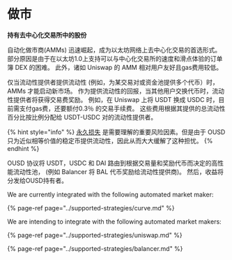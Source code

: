 # 做市

**持有去中心化交易所中的股份**

自动化做市商\(AMMs\) 迅速崛起，成为以太坊网络上去中心化交易的首选形式。 部分原因是由于在以太坊1.0上支持可以与中心化交易所的速度和滑点体验的订单簿 DEX 的困难。 此外，诸如 Uniswap 的 AMM 相对用户友好且gas费用较低。

仅当流动性提供者提供流动性 (例如，为某交易对或资金池提供多个代币）时，AMMs 才能启动新市场。 作为提供流动性的回报，当其他用户交换代币时，流动性提供者将获得交易费奖励。 例如，在 Uniswap 上将 USDT 换成 USDC 时，目前需支付gas费，还要额付0.3％ 的交易手续费。 这些费用根据其提供的总流动性百分比按比例分配给 USDT-USDC 对的流动性提供者。

{% hint style="info" %}
[永久损失](https://medium.com/@pintail/uniswap-a-good-deal-for-liquidity-providers-104c0b6816f2) 是需要理解的重要风险因素。但是由于 OUSD 只为近似相等价值的稳定币提供流动性，因此从而大大缓解了这种担忧。
{% endhint %}

OUSD 协议将 USDT，USDC 和 DAI 路由到根据交易量和奖励代币而决定的高性能流动性池， (例如 Balancer 将 BAL 代币奖励给流动性提供商)。 然后，收益将分发给OUSD持有者。

We are currently integrated with the following automated market maker:

{% page-ref page="../supported-strategies/curve.md" %}

We are intending to integrate with the following automated market makers:

{% page-ref page="../supported-strategies/uniswap.md" %}

{% page-ref page="../supported-strategies/balancer.md" %}





